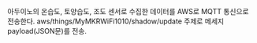 아두이노의 온습도, 토양습도, 조도 센서로 수집한 데이터를 AWS로 MQTT 통신으로 전송한다.
aws/things/MyMKRWiFi1010/shadow/update 주제로 메세지 payload(JSON문)를 전송.
